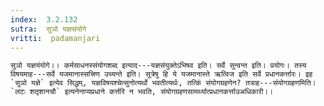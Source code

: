 ```yaml
---
index:  3.2.132
sutra:  सुञो यज्ञसंयोगे
vritti:  padamanjari
---
```


	सुञो यज्ञयंयोगे।। कर्मसाधनस्संयोगशब्द इत्याद---यज्ञसंयुक्तेऽभिषव इति। सर्वे सुन्वन्त इति। प्रयोगः। तस्य विषयमाह---सर्वे यजमानास्सत्त्रिण उच्यन्ते इति। सूत्रेषु हि ये यजमानास्ते ऋत्विज इति सर्वे प्रधानकर्त्तारः। इह `सुञो यज्ञे` इत्येव सिद्धम्, यज्ञविषयश्चेत्सुनोत्यर्थो भवतीत्यर्थः, तत्किं संयोगग्रहणेन? तत्राह---संयोगग्रहणमिति। `लटः शतृशानचौ` इत्यनेनाप्यप्रधाने कर्त्तरि न भवति, संयोगग्रहणसामर्थ्यात्प्रधानकर्त्ताउअधिकारी।।
